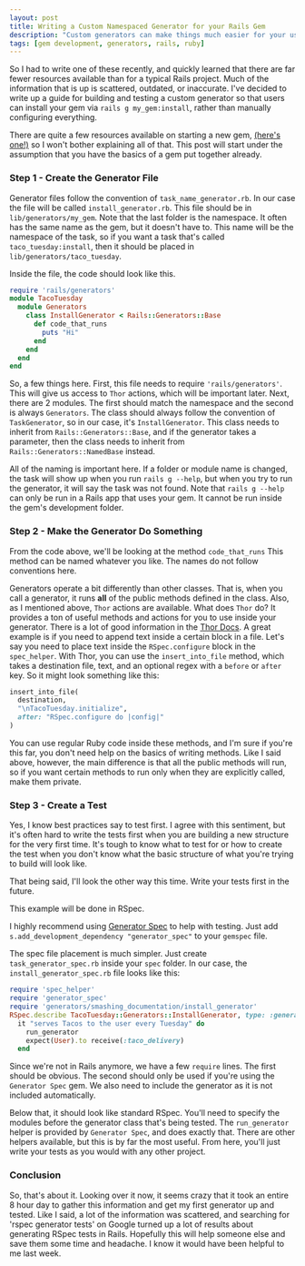 ```yaml
---
layout: post
title: Writing a Custom Namespaced Generator for your Rails Gem
description: "Custom generators can make things much easier for your users"
tags: [gem development, generators, rails, ruby]
---
```


So I had to write one of these recently, and quickly learned that there are far
fewer resources available than for a typical Rails project. Much of the information
that is up is scattered, outdated, or inaccurate. I've decided to write up a guide
for building and testing a custom generator so that users can install your gem
via `rails g my_gem:install`, rather than manually configuring everything.

There are quite a few resources available on starting a new gem,
[(here's one!)](https://quickleft.com/blog/engineering-lunch-series-step-by-step-guide-to-building-your-first-ruby-gem/)
so I won't bother explaining all of that. This post will start under the assumption that you have the
basics of a gem put together already.

### Step 1 - Create the Generator File

Generator files follow the convention of `task_name_generator.rb`. In our case
the file will be called `install_generator.rb`. This file should be in
`lib/generators/my_gem`. Note that the last folder is the
namespace. It often has the same name as the gem, but it doesn't have to. This name
will be the namespace of the task, so if you want a task that's called `taco_tuesday:install`,
then it should be placed in `lib/generators/taco_tuesday`.

Inside the file, the code should look like this.

``` ruby
require 'rails/generators'
module TacoTuesday
  module Generators
    class InstallGenerator < Rails::Generators::Base
      def code_that_runs
        puts "Hi"
      end
    end
  end
end
```

So, a few things here. First, this file needs to require `'rails/generators'`.
This will give us access to `Thor` actions, which will be important later.
Next, there are 2 modules. The first should match the namespace
and the second is always `Generators`. The class should always follow the convention of
`TaskGenerator`, so in our case, it's `InstallGenerator`. This class needs to inherit
from `Rails::Generators::Base`, and if the generator takes a parameter, then the class
needs to inherit from `Rails::Generators::NamedBase` instead.

All of the naming is important here. If a folder or module name is changed, the task
will show up when you run `rails g --help`, but when you try to run the generator,
it will say the task was not found. Note that `rails g --help` can only be run
in a Rails app that uses your gem. It cannot be run inside the gem's development folder.

### Step 2 - Make the Generator Do Something

From the code above, we'll be looking at the method `code_that_runs` This method
can be named whatever you like. The names do not follow conventions here.

Generators operate a bit differently than other classes. That is, when you call
a generator, it runs **all** of the public methods defined in the class. Also,
as I mentioned above, `Thor` actions are available. What does `Thor` do?
It provides a ton of useful methods and actions for you to use inside your generator.
There is a lot of good information in the [Thor Docs](http://www.rubydoc.info/github/wycats/thor/Thor/Actions).
A great example is if you need to append text inside a certain block in a file.
Let's say you need to place text inside the `RSpec.configure` block in the `spec_helper`.
With Thor, you can use the `insert_into_file` method, which takes a destination file,
text, and an optional regex with a `before` or `after` key. So it might look something
like this:

``` ruby
insert_into_file(
  destination,
  "\nTacoTuesday.initialize",
  after: "RSpec.configure do |config|"
)
```

You can use regular Ruby code inside these methods, and I'm sure if you're this far,
you don't need help on the basics of writing methods. Like I said above, however,
the main difference is that all the public methods will run, so if you want certain
methods to run only when they are explicitly called, make them private.

### Step 3 - Create a Test

Yes, I know best practices say to test first. I agree with this sentiment, but it's
often hard to write the tests first when you are building a new structure for the very
first time. It's tough to know what to test for or how to create the test when you
don't know what the basic structure of what you're trying to build will look like.

That being said, I'll look the other way this time. Write your tests first in the future.

This example will be done in RSpec.

I highly recommend using [Generator Spec](https://github.com/stevehodgkiss/generator_spec)
to help with testing. Just add `s.add_development_dependency "generator_spec"` to
your `gemspec` file.

The spec file placement is much simpler. Just create `task_generator_spec.rb` inside
your `spec` folder. In our case, the `install_generator_spec.rb` file looks like this:

``` ruby
require 'spec_helper'
require 'generator_spec'
require 'generators/smashing_documentation/install_generator'
RSpec.describe TacoTuesday::Generators::InstallGenerator, type: :generator do
  it "serves Tacos to the user every Tuesday" do
    run_generator
    expect(User).to receive(:taco_delivery)
  end
```

Since we're not in Rails anymore, we have a few `require` lines. The first should be obvious.
The second should only be used if you're using the `Generator Spec` gem. We also
need to include the generator as it is not included automatically.

Below that, it should look like standard RSpec. You'll need to specify the modules before
the generator class that's being tested. The `run_generator` helper is provided by
`Generator Spec`, and does exactly that. There are other helpers available, but this
is by far the most useful. From here, you'll just write your tests as you would with
any other project.

### Conclusion

So, that's about it. Looking over it now, it seems crazy that it took an entire
8 hour day to gather this information and get my first generator up and tested.
Like I said, a lot of the information was scattered, and searching for 'rspec generator
tests' on Google turned up a lot of results about generating RSpec tests in Rails.
Hopefully this will help someone else and save them some time and headache. I know
it would have been helpful to me last week.
